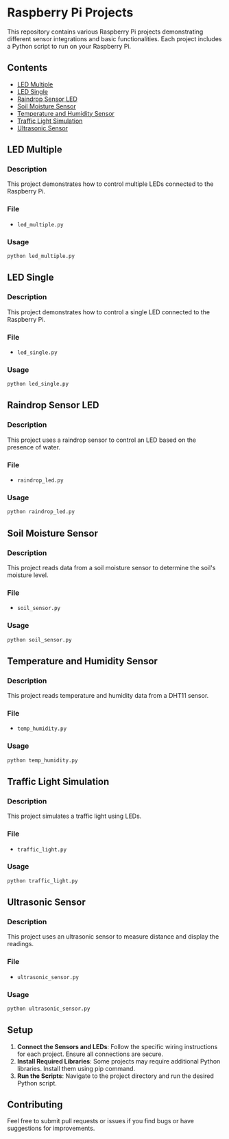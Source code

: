 # Raspberry Pi Projects

This repository contains various Raspberry Pi projects demonstrating different sensor integrations and basic functionalities. Each project includes a Python script to run on your Raspberry Pi.

## Contents

- [LED Multiple](#led_multiple.py)
- [LED Single](#led_single.py)
- [Raindrop Sensor LED](#raindrop_led.py)
- [Soil Moisture Sensor](#soil_sensor.py)
- [Temperature and Humidity Sensor](#temp_humidity.py)
- [Traffic Light Simulation](#traffic_light.py)
- [Ultrasonic Sensor](#ultrasonic_sensor.py)

## LED Multiple

### Description
This project demonstrates how to control multiple LEDs connected to the Raspberry Pi.

### File
- `led_multiple.py`

### Usage
```bash
python led_multiple.py
```
## LED Single

### Description
This project demonstrates how to control a single LED connected to the Raspberry Pi.

### File
- `led_single.py`

### Usage
```bash
python led_single.py
```

## Raindrop Sensor LED

### Description
This project uses a raindrop sensor to control an LED based on the presence of water.

### File
- `raindrop_led.py`

### Usage
```bash
python raindrop_led.py
```

## Soil Moisture Sensor

### Description
This project reads data from a soil moisture sensor to determine the soil's moisture level.

### File
- `soil_sensor.py`

### Usage
```bash
python soil_sensor.py
```

## Temperature and Humidity Sensor

### Description
This project reads temperature and humidity data from a DHT11 sensor.

### File
- `temp_humidity.py`

### Usage
```bash
python temp_humidity.py
```

## Traffic Light Simulation

### Description
This project simulates a traffic light using LEDs.

### File
- `traffic_light.py`

### Usage
```bash
python traffic_light.py
```

## Ultrasonic Sensor

### Description
This project uses an ultrasonic sensor to measure distance and display the readings.

### File
- `ultrasonic_sensor.py`

### Usage
```bash
python ultrasonic_sensor.py
```

## Setup

1. **Connect the Sensors and LEDs**: Follow the specific wiring instructions for each project. Ensure all connections are secure.
2. **Install Required Libraries**: Some projects may require additional Python libraries. Install them using pip command.
3. **Run the Scripts**: Navigate to the project directory and run the desired Python script.

## Contributing

Feel free to submit pull requests or issues if you find bugs or have suggestions for improvements.
